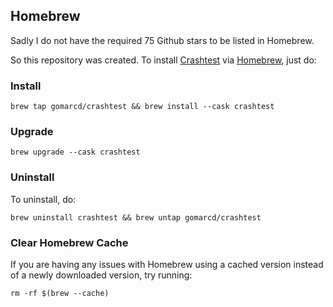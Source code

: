 ## Homebrew

Sadly I do not have the required 75 Github stars to be listed in Homebrew.

So this repository was created. To install [Crashtest](https://github.com/gomarcd/crashtest) via [Homebrew](https://brew.sh), just do:

### Install

```
brew tap gomarcd/crashtest && brew install --cask crashtest
```

### Upgrade

```
brew upgrade --cask crashtest
```

### Uninstall 

To uninstall, do:

```
brew uninstall crashtest && brew untap gomarcd/crashtest
```

### Clear Homebrew Cache

If you are having any issues with Homebrew using a cached version instead of a newly downloaded version, try running:

```
rm -rf $(brew --cache)
```